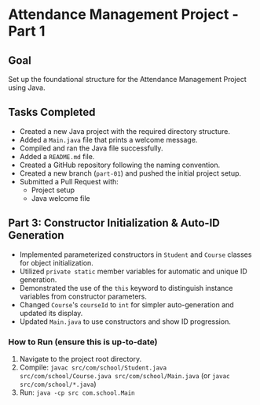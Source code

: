 # Attendance Management Project - Part 1

##  Goal

Set up the foundational structure for the Attendance Management Project using Java.

##  Tasks Completed

- Created a new Java project with the required directory structure.
- Added a `Main.java` file that prints a welcome message.
- Compiled and ran the Java file successfully.
- Added a `README.md` file.
- Created a GitHub repository following the naming convention.
- Created a new branch (`part-01`) and pushed the initial project setup.
- Submitted a Pull Request with:
  - Project setup
  - Java welcome file



## Part 3: Constructor Initialization & Auto-ID Generation
- Implemented parameterized constructors in `Student` and `Course` classes for object initialization.
- Utilized `private static` member variables for automatic and unique ID generation.
- Demonstrated the use of the `this` keyword to distinguish instance variables from constructor parameters.
- Changed `Course`'s `courseId` to `int` for simpler auto-generation and updated its display.
- Updated `Main.java` to use constructors and show ID progression.

### How to Run (ensure this is up-to-date)
1. Navigate to the project root directory.
2. Compile: `javac src/com/school/Student.java src/com/school/Course.java src/com/school/Main.java` (or `javac src/com/school/*.java`)
3. Run: `java -cp src com.school.Main`





